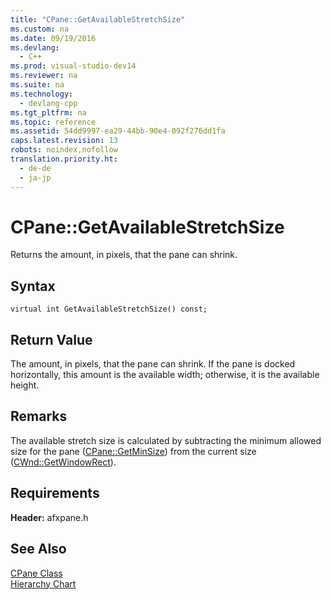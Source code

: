 ```yaml
---
title: "CPane::GetAvailableStretchSize"
ms.custom: na
ms.date: 09/19/2016
ms.devlang: 
  - C++
ms.prod: visual-studio-dev14
ms.reviewer: na
ms.suite: na
ms.technology: 
  - devlang-cpp
ms.tgt_pltfrm: na
ms.topic: reference
ms.assetid: 54dd9997-ea29-44bb-90e4-092f276dd1fa
caps.latest.revision: 13
robots: noindex,nofollow
translation.priority.ht: 
  - de-de
  - ja-jp
---
```

# CPane::GetAvailableStretchSize
Returns the amount, in pixels, that the pane can shrink.  
  
## Syntax  
  
```  
virtual int GetAvailableStretchSize() const;  
```  
  
## Return Value  
 The amount, in pixels, that the pane can shrink. If the pane is docked horizontally, this amount is the available width; otherwise, it is the available height.  
  
## Remarks  
 The available stretch size is calculated by subtracting the minimum allowed size for the pane ([CPane::GetMinSize](../vs140/CPane--GetMinSize.md)) from the current size ([CWnd::GetWindowRect](../vs140/CWnd--GetWindowRect.md)).  
  
## Requirements  
 **Header:** afxpane.h  
  
## See Also  
 [CPane Class](../vs140/CPane-Class.md)   
 [Hierarchy Chart](../vs140/Hierarchy-Chart.md)